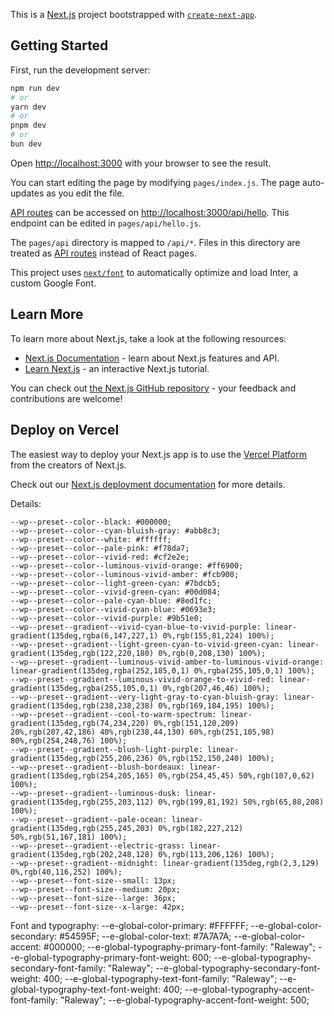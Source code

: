 This is a [Next.js](https://nextjs.org/) project bootstrapped with [`create-next-app`](https://github.com/vercel/next.js/tree/canary/packages/create-next-app).

## Getting Started

First, run the development server:

```bash
npm run dev
# or
yarn dev
# or
pnpm dev
# or
bun dev
```

Open [http://localhost:3000](http://localhost:3000) with your browser to see the result.

You can start editing the page by modifying `pages/index.js`. The page auto-updates as you edit the file.

[API routes](https://nextjs.org/docs/api-routes/introduction) can be accessed on [http://localhost:3000/api/hello](http://localhost:3000/api/hello). This endpoint can be edited in `pages/api/hello.js`.

The `pages/api` directory is mapped to `/api/*`. Files in this directory are treated as [API routes](https://nextjs.org/docs/api-routes/introduction) instead of React pages.

This project uses [`next/font`](https://nextjs.org/docs/basic-features/font-optimization) to automatically optimize and load Inter, a custom Google Font.

## Learn More

To learn more about Next.js, take a look at the following resources:

- [Next.js Documentation](https://nextjs.org/docs) - learn about Next.js features and API.
- [Learn Next.js](https://nextjs.org/learn) - an interactive Next.js tutorial.

You can check out [the Next.js GitHub repository](https://github.com/vercel/next.js/) - your feedback and contributions are welcome!

## Deploy on Vercel

The easiest way to deploy your Next.js app is to use the [Vercel Platform](https://vercel.com/new?utm_medium=default-template&filter=next.js&utm_source=create-next-app&utm_campaign=create-next-app-readme) from the creators of Next.js.

Check out our [Next.js deployment documentation](https://nextjs.org/docs/deployment) for more details.

Details:

    --wp--preset--color--black: #000000;
    --wp--preset--color--cyan-bluish-gray: #abb8c3;
    --wp--preset--color--white: #ffffff;
    --wp--preset--color--pale-pink: #f78da7;
    --wp--preset--color--vivid-red: #cf2e2e;
    --wp--preset--color--luminous-vivid-orange: #ff6900;
    --wp--preset--color--luminous-vivid-amber: #fcb900;
    --wp--preset--color--light-green-cyan: #7bdcb5;
    --wp--preset--color--vivid-green-cyan: #00d084;
    --wp--preset--color--pale-cyan-blue: #8ed1fc;
    --wp--preset--color--vivid-cyan-blue: #0693e3;
    --wp--preset--color--vivid-purple: #9b51e0;
    --wp--preset--gradient--vivid-cyan-blue-to-vivid-purple: linear-gradient(135deg,rgba(6,147,227,1) 0%,rgb(155,81,224) 100%);
    --wp--preset--gradient--light-green-cyan-to-vivid-green-cyan: linear-gradient(135deg,rgb(122,220,180) 0%,rgb(0,208,130) 100%);
    --wp--preset--gradient--luminous-vivid-amber-to-luminous-vivid-orange: linear-gradient(135deg,rgba(252,185,0,1) 0%,rgba(255,105,0,1) 100%);
    --wp--preset--gradient--luminous-vivid-orange-to-vivid-red: linear-gradient(135deg,rgba(255,105,0,1) 0%,rgb(207,46,46) 100%);
    --wp--preset--gradient--very-light-gray-to-cyan-bluish-gray: linear-gradient(135deg,rgb(238,238,238) 0%,rgb(169,184,195) 100%);
    --wp--preset--gradient--cool-to-warm-spectrum: linear-gradient(135deg,rgb(74,234,220) 0%,rgb(151,120,209) 20%,rgb(207,42,186) 40%,rgb(238,44,130) 60%,rgb(251,105,98) 80%,rgb(254,248,76) 100%);
    --wp--preset--gradient--blush-light-purple: linear-gradient(135deg,rgb(255,206,236) 0%,rgb(152,150,240) 100%);
    --wp--preset--gradient--blush-bordeaux: linear-gradient(135deg,rgb(254,205,165) 0%,rgb(254,45,45) 50%,rgb(107,0,62) 100%);
    --wp--preset--gradient--luminous-dusk: linear-gradient(135deg,rgb(255,203,112) 0%,rgb(199,81,192) 50%,rgb(65,88,208) 100%);
    --wp--preset--gradient--pale-ocean: linear-gradient(135deg,rgb(255,245,203) 0%,rgb(182,227,212) 50%,rgb(51,167,181) 100%);
    --wp--preset--gradient--electric-grass: linear-gradient(135deg,rgb(202,248,128) 0%,rgb(113,206,126) 100%);
    --wp--preset--gradient--midnight: linear-gradient(135deg,rgb(2,3,129) 0%,rgb(40,116,252) 100%);
    --wp--preset--font-size--small: 13px;
    --wp--preset--font-size--medium: 20px;
    --wp--preset--font-size--large: 36px;
    --wp--preset--font-size--x-large: 42px;

Font and typography:
--e-global-color-primary: #FFFFFF;
--e-global-color-secondary: #54595F;
--e-global-color-text: #7A7A7A;
--e-global-color-accent: #000000;
--e-global-typography-primary-font-family: "Raleway";
--e-global-typography-primary-font-weight: 600;
--e-global-typography-secondary-font-family: "Raleway";
--e-global-typography-secondary-font-weight: 400;
--e-global-typography-text-font-family: "Raleway";
--e-global-typography-text-font-weight: 400;
--e-global-typography-accent-font-family: "Raleway";
--e-global-typography-accent-font-weight: 500;
